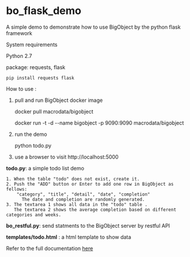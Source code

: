 # bo_flask_demo
A simple demo to demonstrate how to use BigObject by the python flask framework

System requirements

Python 2.7

package: requests, flask
    
    pip install requests flask
    
How to use :

1. pull and run BigObject docker image

    docker pull macrodata/bigobject
    
    docker run -t -d --name bigobject -p 9090:9090 macrodata/bigobject

2. run the demo
    
    python todo.py

3. use a browser to visit http://localhost:5000

    
**todo.py**: a simple todo list demo

	1. When the table "todo" does not exist, create it.
	2. Push the "ADD" button or Enter to add one row in BigObject as fellows: 
		"category", "title", "detail", "date", "completion"
          The date and completion are randomly generated.
	3. The textarea 1 shows all data in the "todo" table .
	   The textarea 2 shows the average completion based on different categories and weeks.

**bo_restful.py**: send statments to the BigObject server by restful API 

**templates/todo.html** : a html template to show data

Refer to the full documentation [here](https://docs.bigobject.io/)



